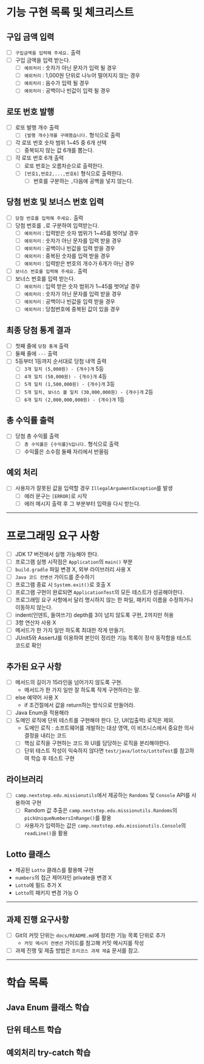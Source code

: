 # 기능 구현 목록 및 체크리스트
## 구입 금액 입력
- [ ] `구입금액을 입력해 주세요.` 출력
- [ ] 구입 금액을 입력 받는다.
  - [ ] `예외처리` : 숫자가 아닌 문자가 입력 될 경우
  - [ ] `예외처리` : 1,000원 단위로 나누어 떨어지지 않는 경우
  - [ ] `예외처리` : 음수가 입력 될 경우
  - [ ] `예외처리` : 공백이나 빈값이 입력 될 경우
## 로또 번호 발행
- [ ] 로또 발행 개수 출력
  - [ ] `{발행 개수}개를 구매했습니다.` 형식으로 출력
- [ ] 각 로또 번호 숫자 범위 1~45 중  6개 선택
  - [ ] 중복되지 않는 값 6개를 뽑는다.
- [ ] 각 로또 번호 6개 출력
  - [ ] 로또 번호는 오름차순으로 출력한다.
  - [ ] `[번호1,번호2,...,번호6]` 형식으로 출력한다.
    - [ ] 번호를 구분하는 `,`다음에 공백을 넣지 않는다.
## 당첨 번호 및 보너스 번호 입력
- [ ] `당첨 번호를 입력해 주세요.` 출력
- [ ] 당첨 번호를 `,`로 구분하여 입력받는다.
  - [ ] `예외처리` : 입력받은 숫자 범위가 1~45를 벗어날 경우
  - [ ] `예외처리` : 숫자가 아닌 문자를 입력 받을 경우
  - [ ] `예외처리` : 공백이나 빈값을 입력 받을 경우
  - [ ] `예외처리` : 중복된 숫자를 입력 받을 경우
  - [ ] `예외처리` : 입력받은 번호의 개수가 6개가 아닌 경우
- [ ] `보너스 번호를 입력해 주세요.` 출력
- [ ] 보너스 번호를 입력 받는다.
  - [ ] `예외처리` : 입력 받은 숫자 범위가 1~45를 벗어날 경우
  - [ ] `예외처리` : 숫자가 아닌 문자를 입력 받을 경우
  - [ ] `예외처리` : 공백이나 빈값을 입력 받을 경우
  - [ ] `예외처리` : 당첨번호에 중복된 값이 있을 경우
## 최종 당첨 통계 결과
- [ ] 첫째 줄에 `당첨 통계` 출력
- [ ] 둘째 줄에 `---` 출력
- [ ] 5등부터 1등까지 순서대로 당첨 내역 출력
  - [ ] `3개 일치 (5,000원) - {개수}개` 5등
  - [ ] `4개 일치 (50,000원) - {개수}개` 4등
  - [ ] `5개 일치 (1,500,000원) - {개수}개` 3등
  - [ ] `5개 일치, 보너스 볼 일치 (30,000,000원) - {개수}개` 2등
  - [ ] `6개 일치 (2,000,000,000원) - {개수}개` 1등
## 총 수익률 출력
- [ ] 당첨 총 수익률 출력
  - [ ] `총 수익률은 {수익률}%입니다.` 형식으로 출력
  - [ ] 수익률은 소수점 둘째 자리에서 반올림

## 예외 처리
- [ ] 사용자가 잘못된 값을 입력할 경우 `IllegalArgumentException`를 발생
  - [ ] 에러 문구는 `[ERROR]`로 시작
  - [ ] 에러 메시지 출력 후 그 부분부터 입력을 다시 받는다.
---

# 프로그래밍 요구 사항
- [ ] JDK 17 버전에서 실행 가능해야 한다.
- [ ] 프로그램 실행 시작점은 `Application`의 `main()` 부분
- [ ] `build.gradle` 파일 변경 X, 외부 라이브러리 사용 X
- [ ] `Java 코드 컨벤션` 가이드를 준수하기
- [ ] 프로그램 종료 시 `System.exit()`로 호출 X
- [ ] 프로그램 구현이 완료되면 `ApplicationTest`의 모든 테스트가 성공해야한다.
- [ ] 프로그래밍 요구 사항에서 달리 명시하지 않는 한 파일, 패키지 이름을 수정하거나 이동하지 않는다.
- [ ] indent(인덴트, 들여쓰기) depth를 3이 넘지 않도록 구현, 2까지만 허용
- [ ] 3항 연산자 사용 X
- [ ] 메서드가 한 가지 일만 하도록 최대한 작게 만들기.
- [ ] JUnit5와 AssertJ를 이용하여 본인이 정리한 기능 목록이 정삭 동작함을 테스트 코드로 확인

## 추가된 요구 사항
- [ ] 메서드의 길이가 15라인을 넘어가지 않도록 구현.
  - 메서드가 한 가지 일만 잘 하도록 작게 구현하라는 말.
- [ ] else 예약어 사용 X
  - if 조건절에서 값을 return하는 방식으로 만들어라.
- [ ] Java Enum을 적용해라
- [ ] 도메인 로직에 단위 테스트를 구현해야 한다. 단, UI(입출력) 로직은 제외.
  - 도메인 로직 : 소프트웨어를 개발하는 대상 영역, 이 비즈니스에서 중요한 의사결정을 내리는 코드
  - [ ] 핵심 로직을 구현하는 코드 와 UI를 담당하는 로직을 분리해야한다.
  - [ ] 단위 테스트 작성이 익숙하지 않다면 `test/java/lotto/LottoTest`를 참고하여 학습 후 테스트 구현

## 라이브러리
- [ ] `camp.nextstep.edu.missionutils`에서 제공하는 `Randoms` 및 `Console` API를 사용하여 구현
  - [ ] Random 값 추출은 `camp.nextstep.edu.missionutils.Randoms`의 `pickUniqueNumbersInRange()`를 활용
  - [ ] 사용자가 입력하는 값은 `camp.nextstep.edu.missionutils.Console`의 `readLine()`을 활용

## Lotto 클래스
- 제공된 `Lotto` 클래스를 활용해 구현
- `numbers`의 접근 제어자인 private을 변경 X
- `Lotto`에 필드 추가 X
- `Lotto`의 패키지 변경 가능 O
---
## 과제 진행 요구사항
- [ ] Git의 커밋 단위는 `docs/README.md`에 정리한 기능 목록 단위로 추가
  - `커밋 메시지 컨벤션` 가이드를 참고해 커밋 메시지를 작성
- [ ] 과제 진행 및 제출 방법은 `프리코스 과제 제출` 문서를 참고.

---

# 학습 목록
## Java Enum 클래스 학습
## 단위 테스트 학습
## 예외처리 try-catch 학습

